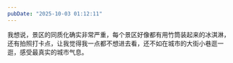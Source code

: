 ```yaml
---
pubDate: "2025-10-03 01:12:11"
---
```


我想说，景区的同质化确实非常严重，每个景区好像都有用竹筒装起来的冰淇淋，还有拍照打卡点，让我觉得我一点都不想进去看，还不如在城市的大街小巷逛一逛，感受最真实的城市气息。
